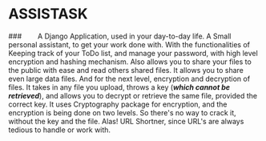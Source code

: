# ASSISTASK
   ###   A Django Application, used in your day-to-day life. A Small personal assistant, to get your work done with. With the functionalities of Keeping track of your ToDo list, and manage your password, with high level encryption and hashing mechanism. Also allows you to share your files to the public with ease and read others shared files. It allows you to share even large data files. And for the next level, encryption and decryption of files. It takes in any file you upload, throws a key (***which cannot be retrieved***), and allows you to decrypt or retrieve the same file, provided the correct key. It uses Cryptography package for encryption, and the encryption is being done on two levels. So there's no way to crack it, without the key and the file. Alas! URL Shortner, since URL's are always tedious to handle or work with. 
     


